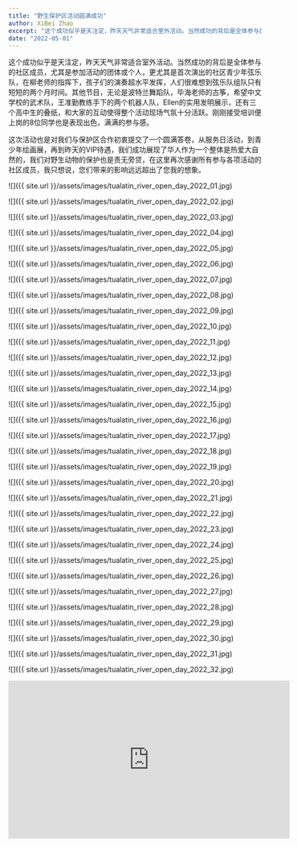 ```yaml
---
title: "野生保护区活动圆满成功"
author: XiBei Zhao
excerpt: "这个成功似乎是天注定，昨天天气非常适合室外活动。当然成功的背后是全体参与的社区成员，尤其是参加活动的团体或个人，更尤其是首次演出的社区青少年弦乐队，在柳老师的指挥下，孩子们的演奏超水平发挥，人们很难想到弦乐队组队只有短短的两个月时间。其他节目，无论是波特兰舞蹈队，毕海老师的古筝，希望中文学校的武术队，王准勤教练手下的两个机器人队，Ellen的实用发明展示，还有三个高中生的叠纸，和大家的互动使得整个活动现场气氛十分活跃。刚刚接受培训便上岗的8位同学也是表现出色，满满的参与感。"
date: "2022-05-01"
---
```


这个成功似乎是天注定，昨天天气非常适合室外活动。当然成功的背后是全体参与的社区成员，尤其是参加活动的团体或个人，更尤其是首次演出的社区青少年弦乐队，在柳老师的指挥下，孩子们的演奏超水平发挥，人们很难想到弦乐队组队只有短短的两个月时间。其他节目，无论是波特兰舞蹈队，毕海老师的古筝，希望中文学校的武术队，王准勤教练手下的两个机器人队，Ellen的实用发明展示，还有三个高中生的叠纸，和大家的互动使得整个活动现场气氛十分活跃。刚刚接受培训便上岗的8位同学也是表现出色，满满的参与感。

这次活动也是对我们与保护区合作初衷提交了一个圆满答卷，从服务日活动，到青少年绘画展，再到昨天的VIP待遇，我们成功展现了华人作为一个整体是热爱大自然的，我们对野生动物的保护也是责无旁贷，在这里再次感谢所有参与各项活动的社区成员，我只想说，您们带来的影响远远超出了您我的想象。

![]({{ site.url }}/assets/images/tualatin_river_open_day_2022_01.jpg)

![]({{ site.url }}/assets/images/tualatin_river_open_day_2022_02.jpg)

![]({{ site.url }}/assets/images/tualatin_river_open_day_2022_03.jpg)

![]({{ site.url }}/assets/images/tualatin_river_open_day_2022_04.jpg)

![]({{ site.url }}/assets/images/tualatin_river_open_day_2022_05.jpg)

![]({{ site.url }}/assets/images/tualatin_river_open_day_2022_06.jpg)

![]({{ site.url }}/assets/images/tualatin_river_open_day_2022_07.jpg)

![]({{ site.url }}/assets/images/tualatin_river_open_day_2022_08.jpg)

![]({{ site.url }}/assets/images/tualatin_river_open_day_2022_09.jpg)

![]({{ site.url }}/assets/images/tualatin_river_open_day_2022_10.jpg)

![]({{ site.url }}/assets/images/tualatin_river_open_day_2022_11.jpg)

![]({{ site.url }}/assets/images/tualatin_river_open_day_2022_12.jpg)

![]({{ site.url }}/assets/images/tualatin_river_open_day_2022_13.jpg)

![]({{ site.url }}/assets/images/tualatin_river_open_day_2022_14.jpg)

![]({{ site.url }}/assets/images/tualatin_river_open_day_2022_15.jpg)

![]({{ site.url }}/assets/images/tualatin_river_open_day_2022_16.jpg)

![]({{ site.url }}/assets/images/tualatin_river_open_day_2022_17.jpg)

![]({{ site.url }}/assets/images/tualatin_river_open_day_2022_18.jpg)

![]({{ site.url }}/assets/images/tualatin_river_open_day_2022_19.jpg)

![]({{ site.url }}/assets/images/tualatin_river_open_day_2022_20.jpg)

![]({{ site.url }}/assets/images/tualatin_river_open_day_2022_21.jpg)

![]({{ site.url }}/assets/images/tualatin_river_open_day_2022_22.jpg)

![]({{ site.url }}/assets/images/tualatin_river_open_day_2022_23.jpg)

![]({{ site.url }}/assets/images/tualatin_river_open_day_2022_24.jpg)

![]({{ site.url }}/assets/images/tualatin_river_open_day_2022_25.jpg)

![]({{ site.url }}/assets/images/tualatin_river_open_day_2022_26.jpg)

![]({{ site.url }}/assets/images/tualatin_river_open_day_2022_27.jpg)

![]({{ site.url }}/assets/images/tualatin_river_open_day_2022_28.jpg)

![]({{ site.url }}/assets/images/tualatin_river_open_day_2022_29.jpg)

![]({{ site.url }}/assets/images/tualatin_river_open_day_2022_30.jpg)

![]({{ site.url }}/assets/images/tualatin_river_open_day_2022_31.jpg)

![]({{ site.url }}/assets/images/tualatin_river_open_day_2022_32.jpg)

<iframe src="https://www.facebook.com/plugins/video.php?height=314&href=https%3A%2F%2Fwww.facebook.com%2FOregonChineseCoalition%2Fvideos%2F370661901751494%2F&show_text=false&width=560&t=0" width="560" height="314" style="border:none;overflow:hidden" scrolling="no" frameborder="0" allowfullscreen="true" allow="autoplay; clipboard-write; encrypted-media; picture-in-picture; web-share" allowFullScreen="true"></iframe>
